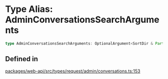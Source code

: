 # Type Alias: AdminConversationsSearchArguments

```ts
type AdminConversationsSearchArguments: OptionalArgument<SortDir & Partial<TeamIDs> & TokenOverridable & CursorPaginationEnabled & object>;
```

## Defined in

[packages/web-api/src/types/request/admin/conversations.ts:153](https://github.com/slackapi/node-slack-sdk/blob/c15385ef93ccdde9702f52f7d1f445999203d794/packages/web-api/src/types/request/admin/conversations.ts#L153)
